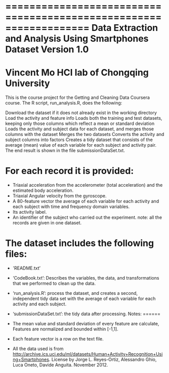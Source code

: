 
==================================================================
Data Extraction and Analysis Using Smartphones Dataset
Version 1.0
==================================================================
Vincent Mo
HCI lab of Chongqing University
==================================================================

This is the course project for the Getting and Cleaning Data Coursera course. The R script, run_analysis.R, does the following:

Download the dataset if it does not already exist in the working directory
Load the activity and feature info
Loads both the training and test datasets, keeping only those columns which reflect a mean or standard deviation
Loads the activity and subject data for each dataset, and merges those columns with the dataset
Merges the two datasets
Converts the activity and subject columns into factors
Creates a tidy dataset that consists of the average (mean) value of each variable for each subject and activity pair.
The end result is shown in the file submissionDataSet.txt.


For each record it is provided:
======================================

- Triaxial acceleration from the accelerometer (total acceleration) and the estimated body acceleration.
- Triaxial Angular velocity from the gyroscope. 
- A 80-feature vector the average of each variable for each activity and each subject with time and frequency domain variables. 
- Its activity label. 
- An identifier of the subject who carried out the experiment.
note: all the records are given in one dataset.

The dataset includes the following files:
=========================================

- 'README.txt’

- ‘CodeBook.txt’: Describes the variables, the data, and transformations that we performed to clean up the data.

- ‘run_analysis.R’: process the dataset, and creates a second, independent tidy data set with the average of each variable for each activity and each subject.

- ‘submissionDataSet.txt’: the tidy data after processing.
Notes: 
======
- The mean value and standard deviation of every feature are calculate, Features are normalized and bounded within [-1,1].
- Each feature vector is a row on the text file.

- All the data used is from http://archive.ics.uci.edu/ml/datasets/Human+Activity+Recognition+Using+Smartphones. License by Jorge L. Reyes-Ortiz, Alessandro Ghio, Luca Oneto, Davide Anguita. November 2012.


